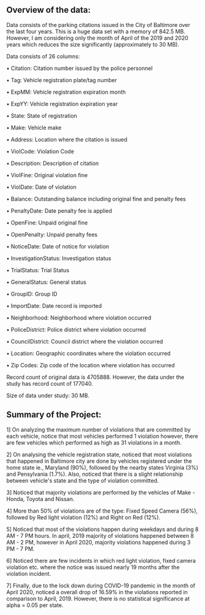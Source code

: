 ## Overview of the data:
Data consists of the parking citations issued in the City of Baltimore over the last four years. This is a huge data set with a memory of 842.5 MB. However, I am considering only the month of April of the 2019 and 2020 years which reduces the size significantly (approximately to 30 MB).

Data consists of 26 columns:

• Citation: Citation number issued by the police personnel

• Tag: Vehicle registration plate/tag number

• ExpMM: Vehicle registration expiration month

• ExpYY: Vehicle registration expiration year

• State: State of registration

• Make: Vehicle make

• Address: Location where the citation is issued

• ViolCode: Violation Code

• Description: Description of citation

• ViolFine: Original violation fine

• ViolDate: Date of violation

• Balance: Outstanding balance including original fine and penalty fees

• PenaltyDate: Date penalty fee is applied

• OpenFine: Unpaid original fine

• OpenPenalty: Unpaid penalty fees

• NoticeDate: Date of notice for violation

• InvestigationStatus: Investigation status

• TrialStatus: Trial Status

• GeneralStatus: General status

• GroupID: Group ID

• ImportDate: Date record is imported

• Neighborhood: Neighborhood where violation occurred

• PoliceDistrict: Police district where violation occurred

• CouncilDistrict: Council district where the violation occurred

• Location: Geographic coordinates where the violation occurred

• Zip Codes: Zip code of the location where violation has occurred

Record count of original data is 4705888. However, the data under the study has record count of 177040.

Size of data under study: 30 MB.

## Summary of the Project:

1] On analyzing the maximum number of violations that are committed by each vehicle, notice that most vehicles performed 1 violation however, there are few vehicles which performed as high as 31 violations in a month.

2] On analysing the vehicle registration state, noticed that most violations that happened in Baltimore city are done by vehicles registered under the home state ie., Maryland (90%), followed by the nearby states Virginia (3%) and Pensylvania (1.7%). Also, noticed that there is a slight relationship between vehicle's state and the type of violation committed.

3] Noticed that majority violations are performed by the vehicles of Make - Honda, Toyota and Nissan.

4] More than 50% of violations are of the type: Fixed Speed Camera (56%), followed by Red light violation (12%) and Right on Red (12%).

5] Noticed that most of the violations happen during weekdays and during 8 AM - 7 PM hours. In april, 2019 majority of violations happened between 8 AM - 2 PM, however in April 2020, majority violations happened during 3 PM - 7 PM.

6] Noticed there are few incidents in which red light violation, fixed camera violation etc. where the notice was issued nearly 19 months after the violation incident.

7] Finally, due to the lock down during COVID-19 pandemic in the month of April 2020, noticed a overall drop of 16.59% in the violations reported in comparison to April, 2019. However, there is no statistical significance at alpha = 0.05 per state.
